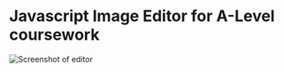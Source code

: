 # Javascript Image Editor for A-Level coursework
![Screenshot of editor]([https://raw.githubusercontent.com/musabalbahry/Image-Editor/main/image.png])
